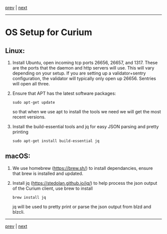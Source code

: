 [prev](../../README.md) | [next](./devenv.md)
***

OS Setup for Curium
===================

Linux:
-----
1.  Install Ubuntu, open incoming tcp ports 26656, 26657, and 1317. These are the ports 
    that the daemon and http servers will use. This will vary depending on your setup. If
    you are setting up a validator+sentry configuration, the validator will typically 
    only open up 26656. Sentries will open all three. 

2.  Ensure that APT has the latest software packages:
   
        sudo apt-get update
   
    so that when we use apt to install the tools we need we will get the most 
    recent versions.

3.  Install the build-essential tools and jq for easy JSON parsing and pretty 
    printing

        sudo apt-get install build-essential jq
 

macOS:
------
1.  We use homebrew (https://brew.sh/) to install dependancies, ensure that 
    brew is installed and updated.

2.  Install jq (https://stedolan.github.io/jq/) to help process the json output 
    of the Curium client, use brew to install

        brew install jq

    jq will be used to pretty print or parse the json output from blzd and blzcli.
    

***
[prev](../../README.md) | [next](./devenv.md)
